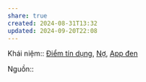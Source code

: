 ```yaml
---
share: true
created: 2024-08-31T13:32
updated: 2024-09-20T22:08
---
```

Khái niệm:: [Điểm tín dụng](../../../../%CE%9E%20Kh%C3%A1i%20ni%E1%BB%87m/%C4%90i%E1%BB%83m%20t%C3%ADn%20d%E1%BB%A5ng.md), [Nợ](N%E1%BB%A3.md), [App đen](../../../../%CE%9E%20Kh%C3%A1i%20ni%E1%BB%87m/App%20%C4%91en.md)

Nguồn:: 
